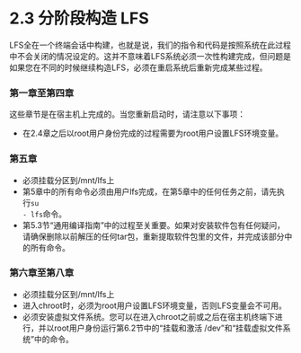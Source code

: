  # 2.3 分阶段构造 LFS
 
LFS全在一个终端会话中构建，也就是说，我们的指令和代码是按照系统在此过程中不会关闭的情况设定的。这并不意味着LFS系统必须一次性构建完成，但问题是如果您在不同的时候继续构造LFS，必须在重启系统后重新完成某些过程。

### 第一章至第四章

这些章节是在宿主机上完成的。当您重新启动时，请注意以下事项：

* 在2.4章之后以root用户身份完成的过程需要为root用户设置LFS环境变量。

### 第五章

* 必须挂载分区到/mnt/lfs上
* 第5章中的所有命令必须由用户lfs完成，在第5章中的任何任务之前，请先执行<code>su - lfs</code>命令。
* 第5.3节“通用编译指南”中的过程至关重要。如果对安装软件包有任何疑问，请确保删除以前解压的任何tar包，重新提取软件包里的文件，并完成该部分中的所有命令。

### 第六章至第八章

* 必须挂载分区到/mnt/lfs上
* 进入chroot时，必须为root用户设置LFS环境变量，否则LFS变量会不可用。
* 必须安装虚拟文件系统。您可以在进入chroot之前或之后在宿主机终端下进行，并以root用户身份运行第6.2节中的“挂载和激活 /dev”和“挂载虚拟文件系统”中的命令。